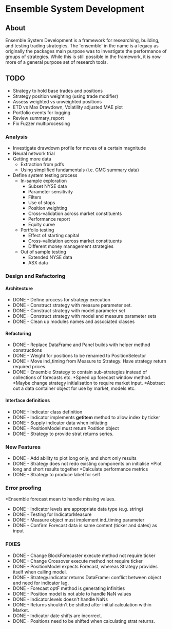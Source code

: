 # Ensemble System Development

## About
Ensemble System Development is a framework for researching, building, and testing trading
strategies. The 'ensemble' in the name is a legacy as originally the packages main purpose
was to investigate the performance of groups of strategies. While this is still possible in
the framework, it is now more of a general purpose set of research tools.

## TODO
* Strategy to hold base trades and positions
* Strategy position weighting (using trade modifier)
* Assess weighted vs unweighted positions
* ETD vs Max Drawdown, Volatility adjusted MAE plot
* Portfolio events for logging
* Review summary_report
* Fix Fuzzer multiprocessing

### Analysis
* Investigate drawdown profile for moves of a certain magnitude
* Neural network trial
* Getting more data
    + Extraction from pdfs
    + Using simplified fundamentals (i.e. CMC summary data)
* Define system testing process
    + In-sample exploration
        - Subset NYSE data
        - Parameter sensitivity
        - Filters
        - Use of stops
        - Position weighting
        - Cross-validation across market constituents
        - Performance report
        - Equity curve
    + Portfolio testing
        - Effect of starting capital
        - Cross-validation across market constituents
        - Different money management strategies
    + Out of sample testing
        - Extended NYSE data
        - ASX data
 
### Design and Refactoring
#### Architecture
- DONE - Define process for strategy execution
- DONE - Construct strategy with measure parameter set.
- DONE - Construct strategy with model parameter set
- DONE - Construct strategy with model and measure parameter sets
- DONE - Clean up modules names and associated classes
#### Refactoring
- DONE - Replace DataFrame and Panel builds with helper method constructions
- DONE - Weight for positions to be renamed to PositionSelector
- DONE - Move ind_timing from Measure to Strategy. Have strategy return required prices.
- DONE - Ensemble Strategy to contain sub-strategies instead of collections of forecasts etc.
*Speed up forecast window method.
*Maybe change strategy initialisation to require market input.
*Abstract out a data container object for use by market, models etc.

#### Interface definitions
- DONE - Indicator class definition
- DONE - Indicator implements __getitem__ method to allow index by ticker
- DONE - Supply indicator data when initiating
- DONE - PositionModel must return Position object
- DONE - Strategy to provide strat returns series.

### New Features
- DONE - Add ability to plot long only, and short only results
- DONE - Strategy does not redo existing components on initialise
*Plot long and short results together
*Calculate performance metrics
- DONE - Strategy to produce label for self

### Error proofing
*Ensemble forecast mean to handle missing values.
- DONE - Indicator levels are appropriate data type (e.g. string)
- DONE - Testing for IndicatorMeasure
- DONE - Measure object must implement ind_timing parameter
- DONE - Confirm Forecast data is same content (ticker and dates) as input

### FIXES
- DONE - Change BlockForecaster execute method not require ticker
- DONE - Change Crossover execute method not require ticker
- DONE - PositionModel expects Forecast, whereas Strategy provides itself when calling model.
- DONE - Strategy.indicator returns DataFrame: conflict between object and need for indicator lag.
- DONE - Forecast optF method is generating infinities
- DONE - Position model is not able to handle NaN values
- DONE - Indicator.levels doesn't handle NaNs
- DONE - Returns shouldn't be shifted after initial calculation within Market.
- DONE - Indicator date shifts are incorrect.
- DONE - Positions need to be shifted when calculating strat returns.

